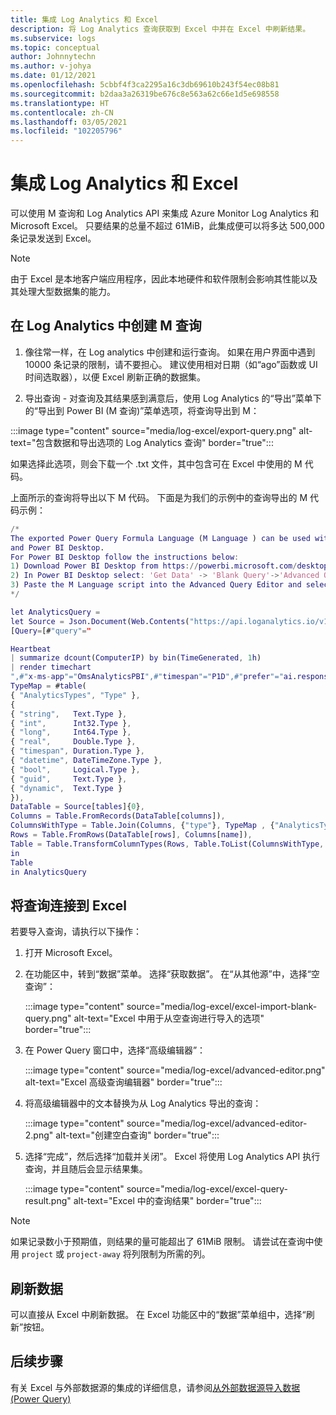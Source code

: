 ```yaml
---
title: 集成 Log Analytics 和 Excel
description: 将 Log Analytics 查询获取到 Excel 中并在 Excel 中刷新结果。
ms.subservice: logs
ms.topic: conceptual
author: Johnnytechn
ms.author: v-johya
ms.date: 01/12/2021
ms.openlocfilehash: 5cbbf4f3ca2295a16c3db69610b243f54ec08b81
ms.sourcegitcommit: b2daa3a26319be676c8e563a62c66e1d5e698558
ms.translationtype: HT
ms.contentlocale: zh-CN
ms.lasthandoff: 03/05/2021
ms.locfileid: "102205796"
---
```

# <a name="integrate-log-analytics-and-excel"></a>集成 Log Analytics 和 Excel

可以使用 M 查询和 Log Analytics API 来集成 Azure Monitor Log Analytics 和 Microsoft Excel。 只要结果的总量不超过 61MiB，此集成便可以将多达 500,000 条记录发送到 Excel。

> [!NOTE]
> 由于 Excel 是本地客户端应用程序，因此本地硬件和软件限制会影响其性能以及其处理大型数据集的能力。

## <a name="create-your-m-query-in-log-analytics"></a>在 Log Analytics 中创建 M 查询 

1. 像往常一样，在 Log analytics 中创建和运行查询。 如果在用户界面中遇到 10000 条记录的限制，请不要担心。  建议使用相对日期（如“ago”函数或 UI 时间选取器），以便 Excel 刷新正确的数据集。
  
2. 导出查询 - 对查询及其结果感到满意后，使用 Log Analytics 的“导出”菜单下的“导出到 Power BI (M 查询)”菜单选项，将查询导出到 M：

:::image type="content" source="media/log-excel/export-query.png" alt-text="包含数据和导出选项的 Log Analytics 查询" border="true":::



如果选择此选项，则会下载一个 .txt 文件，其中包含可在 Excel 中使用的 M 代码。

上面所示的查询将导出以下 M 代码。 下面是为我们的示例中的查询导出的 M 代码示例：

```m
/*
The exported Power Query Formula Language (M Language ) can be used with Power Query in Excel
and Power BI Desktop.
For Power BI Desktop follow the instructions below: 
1) Download Power BI Desktop from https://powerbi.microsoft.com/desktop/
2) In Power BI Desktop select: 'Get Data' -> 'Blank Query'->'Advanced Query Editor'
3) Paste the M Language script into the Advanced Query Editor and select 'Done'
*/

let AnalyticsQuery =
let Source = Json.Document(Web.Contents("https://api.loganalytics.io/v1/workspaces/ddcfc599-cae0-48ee-9026-fffffffffffff/query", 
[Query=[#"query"="

Heartbeat 
| summarize dcount(ComputerIP) by bin(TimeGenerated, 1h)    
| render timechart
",#"x-ms-app"="OmsAnalyticsPBI",#"timespan"="P1D",#"prefer"="ai.response-thinning=true"],Timeout=#duration(0,0,4,0)])),
TypeMap = #table(
{ "AnalyticsTypes", "Type" }, 
{ 
{ "string",   Text.Type },
{ "int",      Int32.Type },
{ "long",     Int64.Type },
{ "real",     Double.Type },
{ "timespan", Duration.Type },
{ "datetime", DateTimeZone.Type },
{ "bool",     Logical.Type },
{ "guid",     Text.Type },
{ "dynamic",  Text.Type }
}),
DataTable = Source[tables]{0},
Columns = Table.FromRecords(DataTable[columns]),
ColumnsWithType = Table.Join(Columns, {"type"}, TypeMap , {"AnalyticsTypes"}),
Rows = Table.FromRows(DataTable[rows], Columns[name]), 
Table = Table.TransformColumnTypes(Rows, Table.ToList(ColumnsWithType, (c) => { c{0}, c{3}}))
in
Table
in AnalyticsQuery
```

## <a name="connect-query-to-excel"></a>将查询连接到 Excel 

若要导入查询，请执行以下操作： 

1. 打开 Microsoft Excel。 
1. 在功能区中，转到“数据”菜单。 选择“获取数据”。 在“从其他源”中，选择“空查询”：
 
   :::image type="content" source="media/log-excel/excel-import-blank-query.png" alt-text="Excel 中用于从空查询进行导入的选项" border="true":::

1. 在 Power Query 窗口中，选择“高级编辑器”：

   :::image type="content" source="media/log-excel/advanced-editor.png" alt-text="Excel 高级查询编辑器" border="true":::

 
1. 将高级编辑器中的文本替换为从 Log Analytics 导出的查询：

   :::image type="content" source="media/log-excel/advanced-editor-2.png" alt-text="创建空白查询" border="true":::
 
1. 选择“完成”，然后选择“加载并关闭”。 Excel 将使用 Log Analytics API 执行查询，并且随后会显示结果集。
 

   :::image type="content" source="media/log-excel/excel-query-result.png" alt-text="Excel 中的查询结果" border="true":::

> [!Note]
> 如果记录数小于预期值，则结果的量可能超出了 61MiB 限制。 请尝试在查询中使用 `project` 或 `project-away` 将列限制为所需的列。

##  <a name="refreshing--data"></a>刷新数据

可以直接从 Excel 中刷新数据。 在 Excel 功能区中的“数据”菜单组中，选择“刷新”按钮。
 
## <a name="next-steps"></a>后续步骤

有关 Excel 与外部数据源的集成的详细信息，请参阅[从外部数据源导入数据 (Power Query)](https://support.office.com/article/import-data-from-external-data-sources-power-query-be4330b3-5356-486c-a168-b68e9e616f5a)

